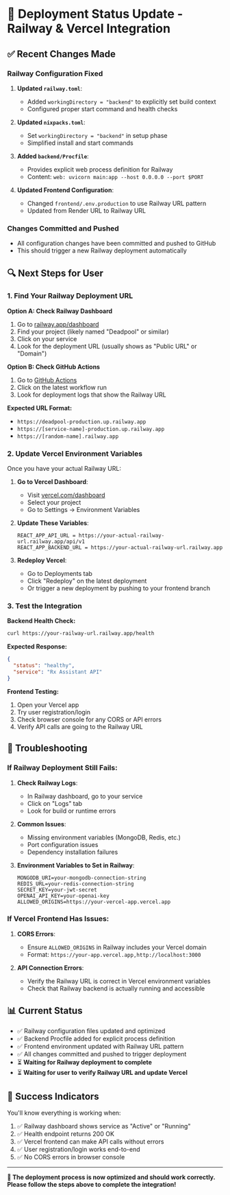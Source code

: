 # 🚀 Deployment Status Update - Railway & Vercel Integration

## ✅ Recent Changes Made

### Railway Configuration Fixed
1. **Updated `railway.toml`**:
   - Added `workingDirectory = "backend"` to explicitly set build context
   - Configured proper start command and health checks

2. **Updated `nixpacks.toml`**:
   - Set `workingDirectory = "backend"` in setup phase
   - Simplified install and start commands

3. **Added `backend/Procfile`**:
   - Provides explicit web process definition for Railway
   - Content: `web: uvicorn main:app --host 0.0.0.0 --port $PORT`

4. **Updated Frontend Configuration**:
   - Changed `frontend/.env.production` to use Railway URL pattern
   - Updated from Render URL to Railway URL

### Changes Committed and Pushed
- All configuration changes have been committed and pushed to GitHub
- This should trigger a new Railway deployment automatically

## 🔍 Next Steps for User

### 1. Find Your Railway Deployment URL

**Option A: Check Railway Dashboard**
1. Go to [railway.app/dashboard](https://railway.app/dashboard)
2. Find your project (likely named "Deadpool" or similar)
3. Click on your service
4. Look for the deployment URL (usually shows as "Public URL" or "Domain")

**Option B: Check GitHub Actions**
1. Go to [GitHub Actions](https://github.com/MalayThoria/Deadpool/actions)
2. Click on the latest workflow run
3. Look for deployment logs that show the Railway URL

**Expected URL Format:**
- `https://deadpool-production.up.railway.app`
- `https://[service-name]-production.up.railway.app`
- `https://[random-name].railway.app`

### 2. Update Vercel Environment Variables

Once you have your actual Railway URL:

1. **Go to Vercel Dashboard**:
   - Visit [vercel.com/dashboard](https://vercel.com/dashboard)
   - Select your project
   - Go to Settings → Environment Variables

2. **Update These Variables**:
   ```
   REACT_APP_API_URL = https://your-actual-railway-url.railway.app/api/v1
   REACT_APP_BACKEND_URL = https://your-actual-railway-url.railway.app
   ```

3. **Redeploy Vercel**:
   - Go to Deployments tab
   - Click "Redeploy" on the latest deployment
   - Or trigger a new deployment by pushing to your frontend branch

### 3. Test the Integration

**Backend Health Check:**
```bash
curl https://your-railway-url.railway.app/health
```

**Expected Response:**
```json
{
  "status": "healthy",
  "service": "Rx Assistant API"
}
```

**Frontend Testing:**
1. Open your Vercel app
2. Try user registration/login
3. Check browser console for any CORS or API errors
4. Verify API calls are going to the Railway URL

## 🔧 Troubleshooting

### If Railway Deployment Still Fails:

1. **Check Railway Logs**:
   - In Railway dashboard, go to your service
   - Click on "Logs" tab
   - Look for build or runtime errors

2. **Common Issues**:
   - Missing environment variables (MongoDB, Redis, etc.)
   - Port configuration issues
   - Dependency installation failures

3. **Environment Variables to Set in Railway**:
   ```
   MONGODB_URI=your-mongodb-connection-string
   REDIS_URL=your-redis-connection-string
   SECRET_KEY=your-jwt-secret
   OPENAI_API_KEY=your-openai-key
   ALLOWED_ORIGINS=https://your-vercel-app.vercel.app
   ```

### If Vercel Frontend Has Issues:

1. **CORS Errors**:
   - Ensure `ALLOWED_ORIGINS` in Railway includes your Vercel domain
   - Format: `https://your-app.vercel.app,http://localhost:3000`

2. **API Connection Errors**:
   - Verify the Railway URL is correct in Vercel environment variables
   - Check that Railway backend is actually running and accessible

## 📊 Current Status

- ✅ Railway configuration files updated and optimized
- ✅ Backend Procfile added for explicit process definition
- ✅ Frontend environment updated with Railway URL pattern
- ✅ All changes committed and pushed to trigger deployment
- ⏳ **Waiting for Railway deployment to complete**
- ⏳ **Waiting for user to verify Railway URL and update Vercel**

## 🎯 Success Indicators

You'll know everything is working when:

1. ✅ Railway dashboard shows service as "Active" or "Running"
2. ✅ Health endpoint returns 200 OK
3. ✅ Vercel frontend can make API calls without errors
4. ✅ User registration/login works end-to-end
5. ✅ No CORS errors in browser console

---

**🚀 The deployment process is now optimized and should work correctly. Please follow the steps above to complete the integration!**